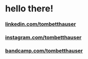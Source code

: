 # hello there!

### [linkedin.com/tombetthauser](https://www.linkedin.com/in/tombetthauser/)
### [instagram.com/tombetthauser](http://instagram.com/tombetthauser/)
### [bandcamp.com/tombetthauser](http://bandcamp.com/tombetthauser)


<!-- [artslackernews.herokuapp.com](artslackernews.herokuapp.com/) -->